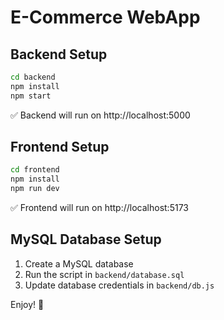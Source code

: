 # E-Commerce WebApp

## Backend Setup
```bash
cd backend
npm install
npm start
```

✅ Backend will run on http://localhost:5000

## Frontend Setup
```bash
cd frontend
npm install
npm run dev
```

✅ Frontend will run on http://localhost:5173

## MySQL Database Setup
1. Create a MySQL database
2. Run the script in `backend/database.sql`
3. Update database credentials in `backend/db.js`

Enjoy! 🚀
